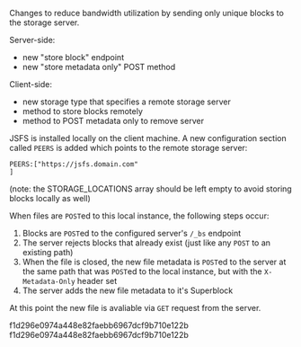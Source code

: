 Changes to reduce bandwidth utilization by sending only unique blocks to the storage server.

Server-side:
*  new "store block" endpoint
*  new "store metadata only" POST method

Client-side:
*  new storage type that specifies a remote storage server
*  method to store blocks remotely
*  method to POST metadata only to remove server

JSFS is installed locally on the client machine.  A new configuration section called `PEERS` is added which points to the remote storage server: 

```
PEERS:["https://jsfs.domain.com"
]
```

(note: the STORAGE_LOCATIONS array should be left empty to avoid storing blocks locally as well)

When files are `POST`ed to this local instance, the following steps occur:

1.  Blocks are `POST`ed to the configured server's `/_bs` endpoint
2.  The server rejects blocks that already exist (just like any `POST` to an existing path)
3.  When the file is closed, the new file metadata is `POST`ed to the server at the same path that was `POST`ed to the local instance, but with the `X-Metadata-Only` header set
4.  The server adds the new file metadata to it's Superblock

At this point the new file is avaliable via `GET` request from the server.





f1d296e0974a448e82faebb6967dcf9b710e122b
f1d296e0974a448e82faebb6967dcf9b710e122b
